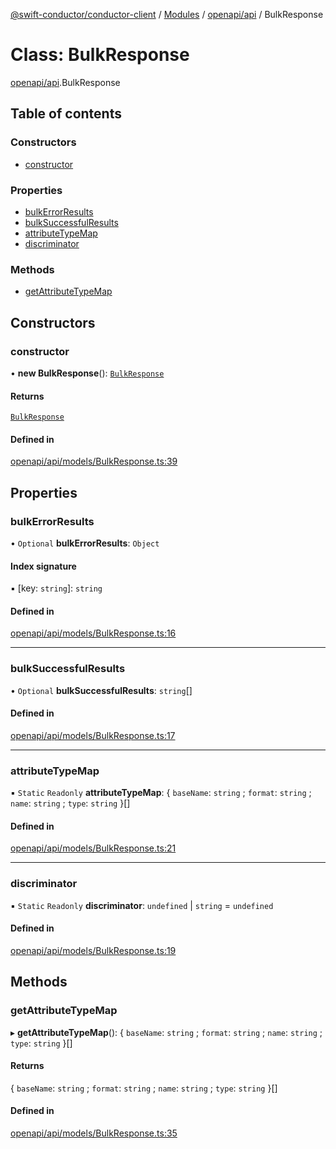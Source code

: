 [@swift-conductor/conductor-client](../README.md) / [Modules](../modules.md) / [openapi/api](../modules/openapi_api.md) / BulkResponse

# Class: BulkResponse

[openapi/api](../modules/openapi_api.md).BulkResponse

## Table of contents

### Constructors

- [constructor](openapi_api.BulkResponse.md#constructor)

### Properties

- [bulkErrorResults](openapi_api.BulkResponse.md#bulkerrorresults)
- [bulkSuccessfulResults](openapi_api.BulkResponse.md#bulksuccessfulresults)
- [attributeTypeMap](openapi_api.BulkResponse.md#attributetypemap)
- [discriminator](openapi_api.BulkResponse.md#discriminator)

### Methods

- [getAttributeTypeMap](openapi_api.BulkResponse.md#getattributetypemap)

## Constructors

### constructor

• **new BulkResponse**(): [`BulkResponse`](openapi_api.BulkResponse.md)

#### Returns

[`BulkResponse`](openapi_api.BulkResponse.md)

#### Defined in

[openapi/api/models/BulkResponse.ts:39](https://github.com/swift-conductor/conductor-client-typescript/blob/9866b7c/openapi/api/models/BulkResponse.ts#L39)

## Properties

### bulkErrorResults

• `Optional` **bulkErrorResults**: `Object`

#### Index signature

▪ [key: `string`]: `string`

#### Defined in

[openapi/api/models/BulkResponse.ts:16](https://github.com/swift-conductor/conductor-client-typescript/blob/9866b7c/openapi/api/models/BulkResponse.ts#L16)

___

### bulkSuccessfulResults

• `Optional` **bulkSuccessfulResults**: `string`[]

#### Defined in

[openapi/api/models/BulkResponse.ts:17](https://github.com/swift-conductor/conductor-client-typescript/blob/9866b7c/openapi/api/models/BulkResponse.ts#L17)

___

### attributeTypeMap

▪ `Static` `Readonly` **attributeTypeMap**: \{ `baseName`: `string` ; `format`: `string` ; `name`: `string` ; `type`: `string`  }[]

#### Defined in

[openapi/api/models/BulkResponse.ts:21](https://github.com/swift-conductor/conductor-client-typescript/blob/9866b7c/openapi/api/models/BulkResponse.ts#L21)

___

### discriminator

▪ `Static` `Readonly` **discriminator**: `undefined` \| `string` = `undefined`

#### Defined in

[openapi/api/models/BulkResponse.ts:19](https://github.com/swift-conductor/conductor-client-typescript/blob/9866b7c/openapi/api/models/BulkResponse.ts#L19)

## Methods

### getAttributeTypeMap

▸ **getAttributeTypeMap**(): \{ `baseName`: `string` ; `format`: `string` ; `name`: `string` ; `type`: `string`  }[]

#### Returns

\{ `baseName`: `string` ; `format`: `string` ; `name`: `string` ; `type`: `string`  }[]

#### Defined in

[openapi/api/models/BulkResponse.ts:35](https://github.com/swift-conductor/conductor-client-typescript/blob/9866b7c/openapi/api/models/BulkResponse.ts#L35)
